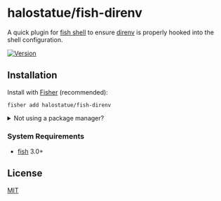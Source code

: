 # halostatue/fish-direnv

A quick plugin for <a href="https://fishshell.com" title="friendly
interactive shell">fish shell</a> to ensure [direnv](http://direnv.net) is
properly hooked into the shell configuration.

[![Version](https://img.shields.io/github/tag/halostatue/fish-direnv.svg?label=Version)](https://github.com/halostatue/fish-direnv/releases)

## Installation

Install with [Fisher](https://github.com/jorgebucaran/fisher) (recommended):

```fish
fisher add halostatue/fish-direnv
```

<details>
<summary>Not using a package manager?</summary>

---

Copy `conf.d/*.fish` to your fish configuration directory preserving the
directory structure.
</details>

### System Requirements

- [fish](https://github.com/fish-shell/fish-shell) 3.0+

## License

[MIT](LICENCE.md)

